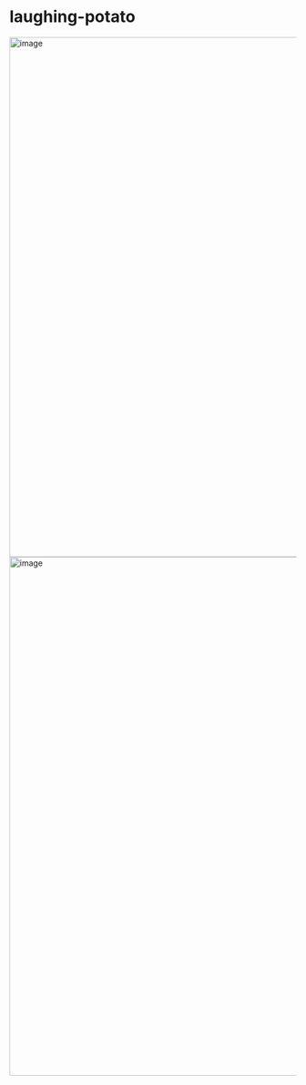 # laughing-potato

<img width="1919" height="913" alt="image" src="https://github.com/user-attachments/assets/86395623-0606-48e8-b877-090e7121ce58" />

<img width="1919" height="911" alt="image" src="https://github.com/user-attachments/assets/1997c1f6-79c5-4cc5-8ecd-365e32180c53" />

